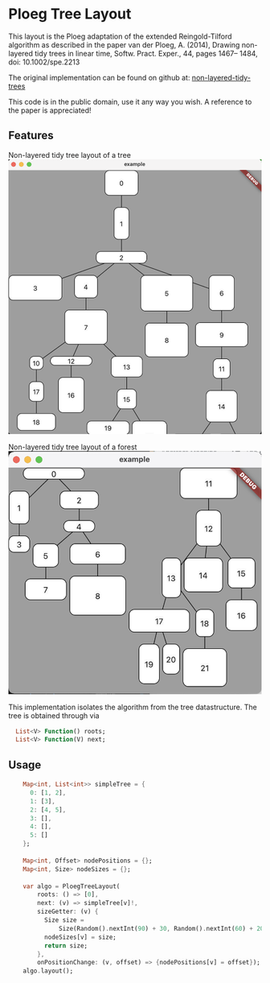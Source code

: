 # Ploeg Tree Layout

This layout is the Ploeg adaptation of the extended Reingold-Tilford algorithm as described in the paper
van der Ploeg, A. (2014), Drawing non-layered tidy trees in linear time, Softw. Pract. Exper., 44, pages 1467– 1484, doi: 10.1002/spe.2213

The original implementation can be found on github at:
[non-layered-tidy-trees](https://github.com/cwi-swat/non-layered-tidy-trees)

This code is in the public domain, use it any way you wish. A reference to the paper is appreciated!

## Features

Non-layered tidy tree layout of a tree
![screenshot](./example/screen.png)

Non-layered tidy tree layout of a forest
![screenshot](./example/screen_forest.png)

This implementation isolates the algorithm from the tree datastructure. The tree is obtained through via

```dart
  List<V> Function() roots;
  List<V> Function(V) next;
```

## Usage

```dart
    Map<int, List<int>> simpleTree = {
      0: [1, 2],
      1: [3],
      2: [4, 5],
      3: [],
      4: [],
      5: []
    };

    Map<int, Offset> nodePositions = {};
    Map<int, Size> nodeSizes = {};

    var algo = PloegTreeLayout(
        roots: () => [0],
        next: (v) => simpleTree[v]!,
        sizeGetter: (v) {
          Size size =
              Size(Random().nextInt(90) + 30, Random().nextInt(60) + 20);
          nodeSizes[v] = size;
          return size;
        },
        onPositionChange: (v, offset) => {nodePositions[v] = offset});
    algo.layout();
```

